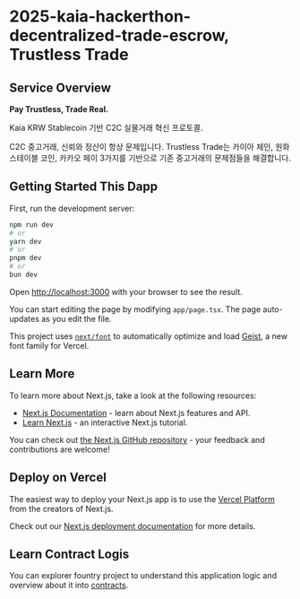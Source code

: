 # 2025-kaia-hackerthon-decentralized-trade-escrow, Trustless Trade

## Service Overview

**Pay Trustless, Trade Real.**

Kaia KRW Stablecoin 기반 C2C 실물거래 혁신 프로토콜.

C2C 중고거래, 신뢰와 정산이 항상 문제입니다. Trustless Trade는 카이아 체인, 원화 스테이블 코인, 카카오 페이 3가지를 기반으로 기존 중고거래의 문제점들을 해결합니다.

## Getting Started This Dapp

First, run the development server:

```bash
npm run dev
# or
yarn dev
# or
pnpm dev
# or
bun dev
```

Open [http://localhost:3000](http://localhost:3000) with your browser to see the result.

You can start editing the page by modifying `app/page.tsx`. The page auto-updates as you edit the file.

This project uses [`next/font`](https://nextjs.org/docs/app/building-your-application/optimizing/fonts) to automatically optimize and load [Geist](https://vercel.com/font), a new font family for Vercel.

## Learn More

To learn more about Next.js, take a look at the following resources:

- [Next.js Documentation](https://nextjs.org/docs) - learn about Next.js features and API.
- [Learn Next.js](https://nextjs.org/learn) - an interactive Next.js tutorial.

You can check out [the Next.js GitHub repository](https://github.com/vercel/next.js) - your feedback and contributions are welcome!

## Deploy on Vercel

The easiest way to deploy your Next.js app is to use the [Vercel Platform](https://vercel.com/new?utm_medium=default-template&filter=next.js&utm_source=create-next-app&utm_campaign=create-next-app-readme) from the creators of Next.js.

Check out our [Next.js deployment documentation](https://nextjs.org/docs/app/building-your-application/deploying) for more details.

## Learn Contract Logis

You can explorer fountry project to understand this application logic and overview about it into [contracts](./contracts/README.md).
